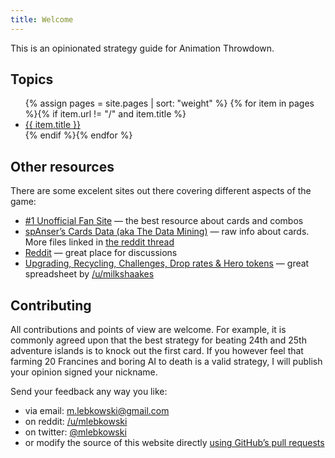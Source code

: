 ```yaml
---
title: Welcome
---
```


This is an opinionated strategy guide for Animation Throwdown. 

## Topics

<ul>
{% assign pages = site.pages | sort: "weight" %}
{% for item in pages %}{% if item.url != "/" and item.title %}
 <li><a href="{{ item.url }}">{{ item.title }}</a></li>
{% endif %}{% endfor %}
</ul>

## Other resources

There are some excelent sites out there covering different aspects of the game:

 * [#1 Unofficial Fan Site](https://animationthrowdown.net/) — the best resource about cards and combos
 * [spAnser’s Cards Data (aka The Data Mining)](https://spanser.net/AnimationThrowdown/cards.xml) — raw info about cards. More files linked in [the reddit thread](https://www.reddit.com/r/AnimationThrowdown/comments/52zx3p/data_mining/)
 * [Reddit](https://www.reddit.com/r/AnimationThrowdown/) — great place for discussions
 * [Upgrading, Recycling, Challenges, Drop rates & Hero tokens](https://docs.google.com/spreadsheets/d/1HSguYSuQeQQjMoJiodyjKbHSzwujvkv3P3DzKxTFTyI/pubhtml#) — great spreadsheet by [/u/milkshaakes](https://www.reddit.com/user/milkshaakes)

## Contributing 

All contributions and points of view are welcome. For example, it is commonly agreed upon that the best strategy for beating 24th and 25th adventure islands is to knock out the first card. If you however feel that farming 20 Francines and boring AI to death is a valid strategy, I will publish your opinion signed your nickname.

Send your feedback any way you like:

 * via email: <a href="mailto:m.lebkowski@gmail.com">m.lebkowski@gmail.com</a>
 * on reddit: <a href="https://www.reddit.com/u/mlebkowski">/u/mlebkowski</a>
 * on twitter: <a href="https://twitter.com/mlebkowski">@mlebkowski</a>
 * or modify the source of this website directly <a href="https://github.com/cartoon-battle/cartoon-battle.github.io">using GitHub’s pull requests</a>
